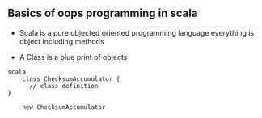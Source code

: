 ## Basics of oops programming in scala

  * Scala is a pure objected oriented programming language everything is object including methods
  


  - A Class is a blue print of objects

```
scala
 	class ChecksumAccumulator {
	  // class definition
}

	new ChecksumAccumulator
``` 
